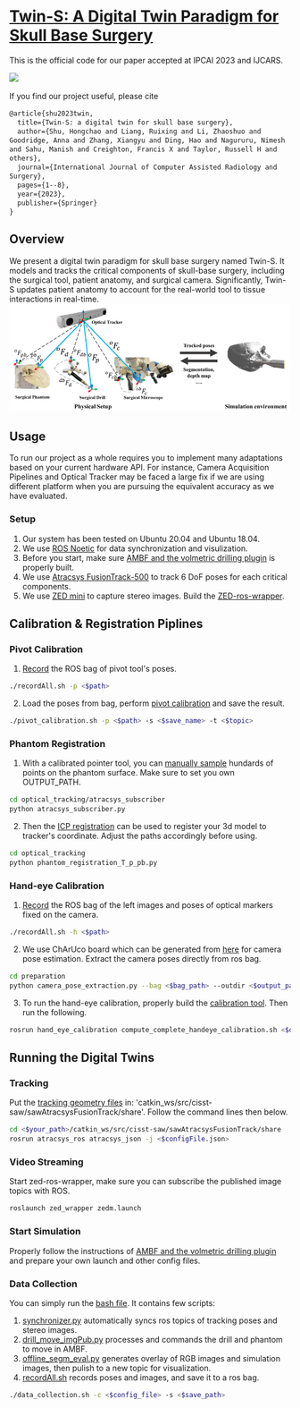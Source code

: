 # [Twin-S: A Digital Twin Paradigm for Skull Base Surgery](https://arxiv.org/abs/2211.11863)

This is the official code for our paper accepted at IPCAI 2023 and IJCARS.

![](Resources/demo_video.gif)

If you find our project useful, please cite
```
@article{shu2023twin,
  title={Twin-S: a digital twin for skull base surgery},
  author={Shu, Hongchao and Liang, Ruixing and Li, Zhaoshuo and Goodridge, Anna and Zhang, Xiangyu and Ding, Hao and Nagururu, Nimesh and Sahu, Manish and Creighton, Francis X and Taylor, Russell H and others},
  journal={International Journal of Computer Assisted Radiology and Surgery},
  pages={1--8},
  year={2023},
  publisher={Springer}
}
```

## Overview

We present a digital twin paradigm for skull base surgery named Twin-S. It models and tracks the critical
components of skull-base surgery, including the surgical tool, patient anatomy,
and surgical camera. Significantly, Twin-S updates patient anatomy to account
for the real-world tool to tissue interactions in real-time.
![](Resources/overview_setup.png)

## Usage

To run our project as a whole requires you to implement many adaptations based on your current hardware API. For instance, Camera Acquisition Pipelines and Optical Tracker may be faced a large fix if we are using different platform when you are pursuing the equivalent accuracy as we have evaluated.

### Setup
1. Our system has been tested on Ubuntu 20.04 and Ubuntu 18.04.
2. We use [ROS Noetic](https://wiki.ros.org/noetic/Installation) for data synchronization and visulization.
3. Before you start, make sure [AMBF and the volmetric drilling plugin](https://github.com/Soooooda69/volumetric_drilling/tree/Twin-S) is properly built.
4. We use [Atracsys FusionTrack-500](https://atracsys.com/fusiontrack-500/) to track 6 DoF poses for each critical components.
5. We use [ZED mini](https://www.stereolabs.com/docs) to capture stereo images. Build the [ZED-ros-wrapper](https://github.com/stereolabs/zed-ros-wrapper). 



## Calibration & Registration Piplines
### Pivot Calibration

1. [Record](https://github.com/Rxliang/Twin-S/blob/linux/pipelines/recordAll.sh) the ROS bag of pivot tool's poses.

```bash
./recordAll.sh -p <$path>
```
2. Load the poses from bag, perform [pivot calibration](https://github.com/Rxliang/Twin-S/blob/linux/pipelines/pivot_calibration.sh) and save the result.

```bash
./pivot_calibration.sh -p <$path> -s <$save_name> -t <$topic>
```

### Phantom Registration
1. With a calibrated pointer tool, you can [manually sample](https://github.com/Rxliang/Twin-S/blob/linux/optical_tracking/atracsys_subscriber/atracsys_subscriber.py) hundards of points on the phantom surface. Make sure to set you own OUTPUT_PATH.
```bash
cd optical_tracking/atracsys_subscriber
python atracsys_subscriber.py
```
2. Then the [ICP registration](https://github.com/Rxliang/Twin-S/blob/linux/optical_tracking/phantom_registration_T_p_pb.py) can be used to register your 3d model to tracker's coordinate. Adjust the paths accordingly before using.
```bash
cd optical_tracking
python phantom_registration_T_p_pb.py
```

### Hand-eye Calibration
1. [Record](https://github.com/Rxliang/Twin-S/blob/linux/pipelines/recordAll.sh) the ROS bag of the left images and poses of optical markers fixed on the camera.
```bash
./recordAll.sh -h <$path>
```
2. We use ChArUco board which can be generated from [here](https://calib.io/pages/camera-calibration-pattern-generator) for camera pose estimation. Extract the camera poses directly from ros bag.
```bash
cd preparation
python camera_pose_extraction.py --bag <$bag_path> --outdir <$output_path> --l_topic <$ros_topic> --csv <$poses_output_csv>
```
3. To run the hand-eye calibration, properly build the [calibration tool](https://github.com/ethz-asl/hand_eye_calibration). Then run the following.
```bash
rosrun hand_eye_calibration compute_complete_handeye_calibration.sh <$optical_markers_poses_csv> <$camera_poses_csv>
```

## Running the Digital Twins
### Tracking
Put the [tracking geometry files](https://github.com/Rxliang/Twin-S/tree/linux/params/tracking%20geometries) in: 'catkin_ws/src/cisst-saw/sawAtracsysFusionTrack/share'. Follow the command lines then below.
```bash
cd <$your_path>/catkin_ws/src/cisst-saw/sawAtracsysFusionTrack/share
rosrun atracsys_ros atracsys_json -j <$configFile.json>
```

### Video Streaming
Start zed-ros-wrapper, make sure you can subscribe the published image topics with ROS.
```bash
roslaunch zed_wrapper zedm.launch
```

### Start Simulation
Properly follow the instructions of [AMBF and the volmetric drilling plugin](https://github.com/Soooooda69/volumetric_drilling/tree/Twin-S) and prepare your own launch and other config files.

### Data Collection
You can simply run the [bash file](https://github.com/Rxliang/Twin-S/blob/linux/pipelines/data_collection.sh). It contains few scripts: 
1. [synchronizer.py](https://github.com/Rxliang/Twin-S/blob/linux/util/synchronizer.py) automatically syncs ros topics of tracking poses and stereo images. 
2. [drill_move_imgPub.py](https://github.com/Soooooda69/volumetric_drilling/blob/Twin-S/scripts/drill_move_imgPub.py) processes and commands the drill and phantom to move in AMBF. 
3. [offline_segm_eval.py](https://github.com/Soooooda69/volumetric_drilling/blob/Twin-S/scripts/offline_segm_eval.py) generates overlay of RGB images and simulation images, then pulish to a new topic for visualization.
4. [recordAll.sh](https://github.com/Rxliang/Twin-S/blob/linux/pipelines/recordAll.sh) records poses and images, and save it to a ros bag.
```bash
./data_collection.sh -c <$config_file> -s <$save_path>
```
